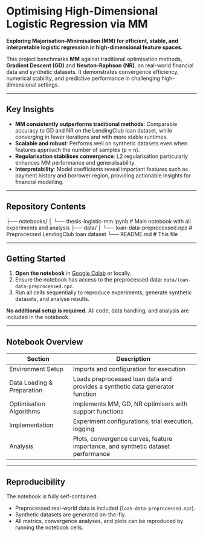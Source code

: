 # Optimising High-Dimensional Logistic Regression via MM

**Exploring Majorisation–Minimisation (MM) for efficient, stable, and interpretable logistic regression in high-dimensional feature spaces.**  

This project benchmarks **MM** against traditional optimisation methods, **Gradient Descent (GD)** and **Newton-Raphson (NR)**, on real-world financial data and synthetic datasets. It demonstrates convergence efficiency, numerical stability, and predictive performance in challenging high-dimensional settings.

---

## Key Insights

- **MM consistently outperforms traditional methods**: Comparable accuracy to GD and NR on the LendingClub loan dataset, while converging in fewer iterations and with more stable runtimes.  
- **Scalable and robust**: Performs well on synthetic datasets even when features approach the number of samples (p ≈ n).  
- **Regularisation stabilises convergence**: L2 regularisation particularly enhances MM performance and generalisability.  
- **Interpretability**: Model coefficients reveal important features such as payment history and borrower region, providing actionable insights for financial modelling.

---

## Repository Contents

├── notebooks/
│   └── thesis-logistic-mm.ipynb           # Main notebook with all experiments and analysis
├── data/
│   └── loan-data-preprocessed.npz         # Preprocessed LendingClub loan dataset
└── README.md                              # This file

---

## Getting Started

1. **Open the notebook** in [Google Colab](https://colab.research.google.com/) or locally.  
2. Ensure the notebook has access to the preprocessed data: `data/loan-data-preprocessed.npz`.  
3. Run all cells sequentially to reproduce experiments, generate synthetic datasets, and analyse results.  

**No additional setup is required.** All code, data handling, and analysis are included in the notebook.

---

## Notebook Overview

| Section | Description |
|---------|-------------|
| Environment Setup | Imports and configuration for execution |
| Data Loading & Preparation | Loads preprocessed loan data and provides a synthetic data generator function |
| Optimisation Algorithms | Implements MM, GD, NR optimisers with support functions |
| Implementation | Experiment configurations, trial execution, logging |
| Analysis | Plots, convergence curves, feature importance, and synthetic dataset performance |

---

## Reproducibility

The notebook is fully self-contained:  

- Preprocessed real-world data is included (`loan-data-preprocessed.npz`).  
- Synthetic datasets are generated on-the-fly.  
- All metrics, convergence analyses, and plots can be reproduced by running the notebook cells.  
